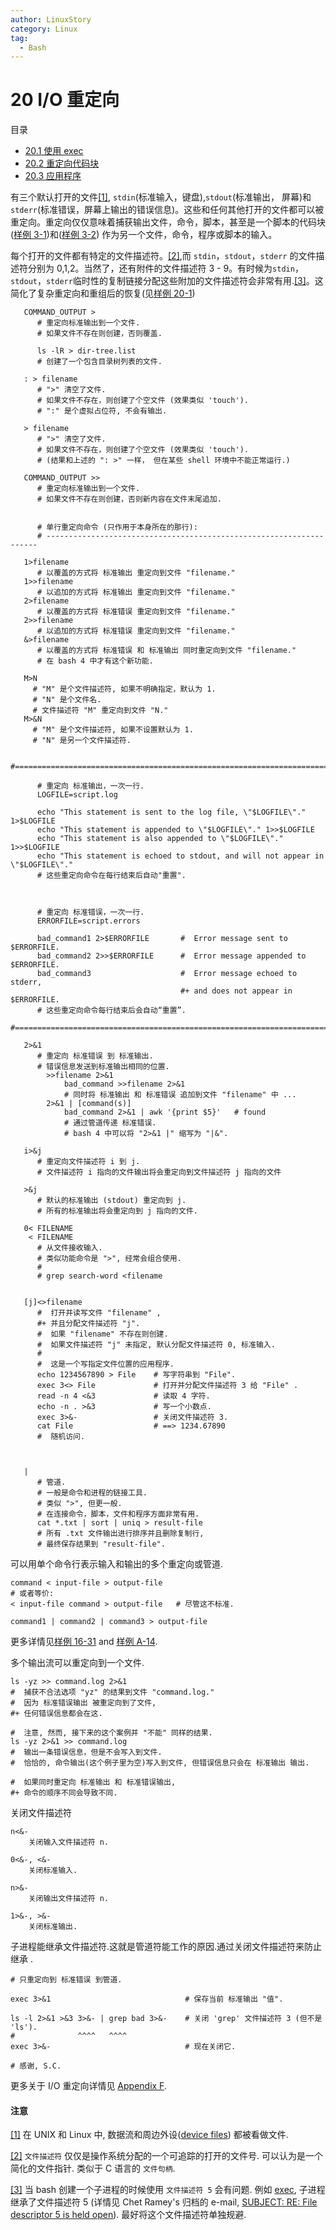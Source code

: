 ```yaml
---
author: LinuxStory
category: Linux
tag:
  - Bash
---
```

# 20 I/O 重定向

目录
- [20.1 使用 exec](http://tldp.org/LDP/abs/html/x17974.html)
- [20.2 重定向代码块](http://tldp.org/LDP/abs/html/redircb.html)
- [20.3 应用程序](http://tldp.org/LDP/abs/html/redirapps.html)

有三个默认打开的文件[[1]](http://tldp.org/LDP/abs/html/io-redirection.html#FTN.AEN17884), `stdin`(标准输入，键盘),`stdout`(标准输出， 屏幕)和 `stderr`(标准错误，屏幕上输出的错误信息)。这些和任何其他打开的文件都可以被重定向。重定向仅仅意味着捕获输出文件，命令，脚本，甚至是一个脚本的代码块([样例 3-1](http://tldp.org/LDP/abs/html/special-chars.html#EX8))和([样例 3-2](http://tldp.org/LDP/abs/html/special-chars.html#EX8)) 作为另一个文件，命令，程序或脚本的输入。

每个打开的文件都有特定的文件描述符。[[2]](http://tldp.org/LDP/abs/html/io-redirection.html#FTN.AEN17894),而 `stdin`，`stdout`，`stderr` 的文件描述符分别为 0,1,2。当然了，还有附件的文件描述符 3 - 9。有时候为`stdin`，`stdout`，`stderr`临时性的复制链接分配这些附加的文件描述符会非常有用.[[3]](http://tldp.org/LDP/abs/html/io-redirection.html#FTN.AEN17906)。这简化了复杂重定向和重组后的恢复(见[样例 20-1](http://tldp.org/LDP/abs/html/x17974.html#REDIR1))
```
   COMMAND_OUTPUT >
      # 重定向标准输出到一个文件.
      # 如果文件不存在则创建，否则覆盖.

      ls -lR > dir-tree.list
      # 创建了一个包含目录树列表的文件.

   : > filename
      # ">" 清空了文件.
      # 如果文件不存在，则创建了个空文件 (效果类似 'touch').
      # ":" 是个虚拟占位符, 不会有输出.

   > filename    
      # ">" 清空了文件.
      # 如果文件不存在，则创建了个空文件 (效果类似 'touch').
      # (结果和上述的 ": >" 一样， 但在某些 shell 环境中不能正常运行.)

   COMMAND_OUTPUT >>
      # 重定向标准输出到一个文件.
      # 如果文件不存在则创建，否则新内容在文件末尾追加.


      # 单行重定向命令 (只作用于本身所在的那行):
      # --------------------------------------------------------------------

   1>filename
      # 以覆盖的方式将 标准输出 重定向到文件 "filename."
   1>>filename
      # 以追加的方式将 标准输出 重定向到文件 "filename."
   2>filename
      # 以覆盖的方式将 标准错误 重定向到文件 "filename."
   2>>filename
      # 以追加的方式将 标准错误 重定向到文件 "filename."
   &>filename
      # 以覆盖的方式将 标准错误 和 标准输出 同时重定向到文件 "filename."
      # 在 bash 4 中才有这个新功能.

   M>N
     # "M" 是个文件描述符, 如果不明确指定，默认为 1.
     # "N" 是个文件名.
     # 文件描述符 "M" 重定向到文件 "N."
   M>&N
     # "M" 是个文件描述符, 如果不设置默认为 1.
     # "N" 是另一个文件描述符.

      #==============================================================================

      # 重定向 标准输出，一次一行.
      LOGFILE=script.log

      echo "This statement is sent to the log file, \"$LOGFILE\"." 1>$LOGFILE
      echo "This statement is appended to \"$LOGFILE\"." 1>>$LOGFILE
      echo "This statement is also appended to \"$LOGFILE\"." 1>>$LOGFILE
      echo "This statement is echoed to stdout, and will not appear in \"$LOGFILE\"."
      # 这些重定向命令在每行结束后自动"重置".



      # 重定向 标准错误，一次一行.
      ERRORFILE=script.errors

      bad_command1 2>$ERRORFILE       #  Error message sent to $ERRORFILE.
      bad_command2 2>>$ERRORFILE      #  Error message appended to $ERRORFILE.
      bad_command3                    #  Error message echoed to stderr,
                                      #+ and does not appear in $ERRORFILE.
      # 这些重定向命令每行结束后会自动“重置”.
	#=======================================================================
```

```
   2>&1
      # 重定向 标准错误 到 标准输出.
      # 错误信息发送到标准输出相同的位置.
        >>filename 2>&1
            bad_command >>filename 2>&1
            # 同时将 标准输出 和 标准错误 追加到文件 "filename" 中 ...
        2>&1 | [command(s)]
            bad_command 2>&1 | awk '{print $5}'   # found
            # 通过管道传递 标准错误.
            # bash 4 中可以将 "2>&1 |" 缩写为 "|&".

   i>&j
      # 重定向文件描述符 i 到 j.
      # 文件描述符 i 指向的文件输出将会重定向到文件描述符 j 指向的文件

   >&j
      # 默认的标准输出 (stdout) 重定向到 j.
      # 所有的标准输出将会重定向到 j 指向的文件.
```

```
   0< FILENAME
    < FILENAME
      # 从文件接收输入.
      # 类似功能命令是 ">", 经常会组合使用.
      #
      # grep search-word <filename


   [j]<>filename
      #  打开并读写文件 "filename" ,
      #+ 并且分配文件描述符 "j".
      #  如果 "filename" 不存在则创建.
      #  如果文件描述符 "j" 未指定, 默认分配文件描述符 0, 标准输入.
      #
      #  这是一个写指定文件位置的应用程序. 
      echo 1234567890 > File    # 写字符串到 "File".
      exec 3<> File             # 打开并分配文件描述符 3 给 "File" .
      read -n 4 <&3             # 读取 4 字符.
      echo -n . >&3             # 写一个小数点.
      exec 3>&-                 # 关闭文件描述符 3.
      cat File                  # ==> 1234.67890
      #  随机访问.



   |
      # 管道.
      # 一般是命令和进程的链接工具.
      # 类似 ">", 但更一般.
      # 在连接命令，脚本，文件和程序方面非常有用.
      cat *.txt | sort | uniq > result-file
      # 所有 .txt 文件输出进行排序并且删除复制行,
      # 最终保存结果到 "result-file".
```

可以用单个命令行表示输入和输出的多个重定向或管道.
```
command < input-file > output-file
# 或者等价:
< input-file command > output-file   # 尽管这不标准.

command1 | command2 | command3 > output-file
```

更多详情见[样例 16-31](http://tldp.org/LDP/abs/html/filearchiv.html#DERPM) and [样例 A-14](http://tldp.org/LDP/abs/html/contributed-scripts.html#FIFO).

多个输出流可以重定向到一个文件.
```
ls -yz >> command.log 2>&1
#  捕获不合法选项 "yz" 的结果到文件 "command.log."
#  因为 标准错误输出 被重定向到了文件,
#+ 任何错误信息都会在这.

#  注意, 然而, 接下来的这个案例并 "不能" 同样的结果.
ls -yz 2>&1 >> command.log
#  输出一条错误信息，但是不会写入到文件.
#  恰恰的, 命令输出(这个例子里为空)写入到文件, 但错误信息只会在 标准输出 输出.

#  如果同时重定向 标准输出 和 标准错误输出,
#+ 命令的顺序不同会导致不同.
```

关闭文件描述符
```
n<&-
	关闭输入文件描述符 n.

0<&-, <&-
	关闭标准输入.

n>&-
	关闭输出文件描述符 n.

1>&-, >&-
	关闭标准输出.
```

子进程能继承文件描述符.这就是管道符能工作的原因.通过关闭文件描述符来防止继承 .
```
# 只重定向到 标准错误 到管道.

exec 3>&1                              # 保存当前 标准输出 "值".

ls -l 2>&1 >&3 3>&- | grep bad 3>&-    # 关闭 'grep' 文件描述符 3 (但不是 'ls').
#              ^^^^   ^^^^
exec 3>&-                              # 现在关闭它.

# 感谢, S.C.
```
更多关于 I/O 重定向详情见 [Appendix F](http://tldp.org/LDP/abs/html/ioredirintro.html).

#### 注意

[[1]](http://tldp.org/LDP/abs/html/io-redirection.html#AEN17884)	 在 UNIX 和 Linux 中, 数据流和周边外设([device files](http://tldp.org/LDP/abs/html/devref1.html#DEVFILEREF)) 都被看做文件.

[[2]](http://tldp.org/LDP/abs/html/io-redirection.html#AEN17894)	 `文件描述符` 仅仅是操作系统分配的一个可追踪的打开的文件号. 可以认为是一个简化的文件指针. 类似于 C 语言的 `文件句柄`.

[[3]](http://tldp.org/LDP/abs/html/io-redirection.html#AEN17906)	当 bash 创建一个子进程的时候使用 `文件描述符 5` 会有问题. 例如 [exec](http://tldp.org/LDP/abs/html/internal.html#EXECREF), 子进程继承了文件描述符 5 (详情见 Chet Ramey's 归档的 e-mail, [SUBJECT: RE: File descriptor 5 is held open](https://groups.google.com/forum/#!topic/gnu.bash.bug/E5Vdqv3tO1w)). 最好将这个文件描述符单独规避.